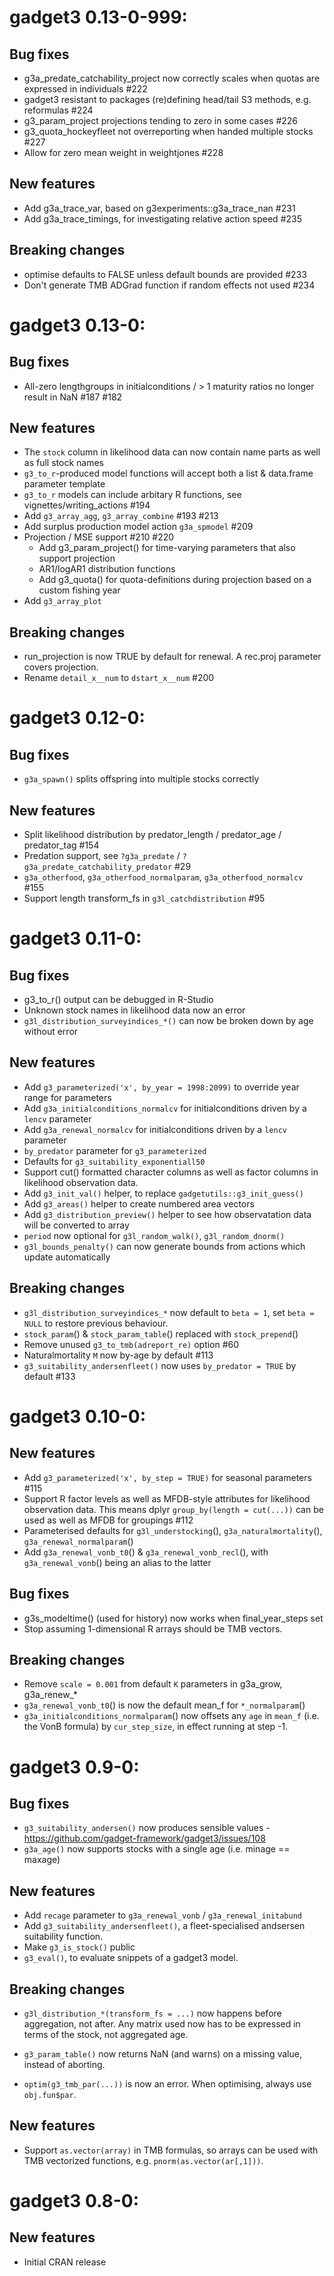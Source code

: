 # gadget3 0.13-0-999:

## Bug fixes
* g3a_predate_catchability_project now correctly scales when quotas are expressed in individuals #222
* gadget3 resistant to packages (re)defining head/tail S3 methods, e.g. reformulas #224
* g3_param_project projections tending to zero in some cases #226
* g3_quota_hockeyfleet not overreporting when handed multiple stocks #227
* Allow for zero mean weight in weightjones #228 

## New features
* Add g3a_trace_var, based on g3experiments::g3a_trace_nan #231
* Add g3a_trace_timings, for investigating relative action speed #235 

## Breaking changes
* optimise defaults to FALSE unless default bounds are provided #233
* Don't generate TMB ADGrad function if random effects not used #234 

# gadget3 0.13-0:

## Bug fixes
* All-zero lengthgroups in initialconditions / > 1 maturity ratios no longer result in NaN #187 #182

## New features
* The `stock` column in likelihood data can now contain name parts as well as full stock names
* `g3_to_r`-produced model functions will accept both a list & data.frame parameter template
* `g3_to_r` models can include arbitary R functions, see vignettes/writing_actions #194
* Add `g3_array_agg`, `g3_array_combine` #193 #213
* Add surplus production model action `g3a_spmodel` #209
* Projection / MSE support #210 #220
  * Add g3_param_project() for time-varying parameters that also support projection
  * AR1/logAR1 distribution functions
  * Add g3_quota() for quota-definitions during projection based on a custom fishing year
* Add `g3_array_plot`

## Breaking changes
* run_projection is now TRUE by default for renewal. A rec.proj parameter covers projection.
* Rename ``detail_x__num`` to ``dstart_x__num`` #200

# gadget3 0.12-0:

## Bug fixes
* ``g3a_spawn()`` splits offspring into multiple stocks correctly

## New features
* Split likelihood distribution by predator_length / predator_age / predator_tag #154
* Predation support, see ``?g3a_predate`` / ``?g3a_predate_catchability_predator`` #29
* ``g3a_otherfood``, ``g3a_otherfood_normalparam``, ``g3a_otherfood_normalcv`` #155
* Support length transform_fs in ``g3l_catchdistribution`` #95

# gadget3 0.11-0:

## Bug fixes
* g3_to_r() output can be debugged in R-Studio
* Unknown stock names in likelihood data now an error
* ``g3l_distribution_surveyindices_*()`` can now be broken down by age without error

## New features
* Add ``g3_parameterized('x', by_year = 1998:2099)`` to override year range for parameters
* Add ``g3a_initialconditions_normalcv`` for initialconditions driven by a ``lencv`` parameter
* Add ``g3a_renewal_normalcv`` for initialconditions driven by a ``lencv`` parameter
* ``by_predator`` parameter for ``g3_parameterized``
* Defaults for ``g3_suitability_exponentiall50``
* Support cut() formatted character columns as well as factor columns in likelihood observation data.
* Add ``g3_init_val()`` helper, to replace ``gadgetutils::g3_init_guess()``
* Add ``g3_areas()`` helper to create numbered area vectors
* Add ``g3_distribution_preview()`` helper to see how observatation data will be converted to array
* ``period`` now optional for ``g3l_random_walk()``, ``g3l_random_dnorm()``
* ``g3l_bounds_penalty()`` can now generate bounds from actions which update automatically

## Breaking changes

* ``g3l_distribution_surveyindices_*`` now default to ``beta = 1``, set ``beta = NULL`` to restore previous behaviour.
* ``stock_param``() & ``stock_param_table``() replaced with ``stock_prepend``()
* Remove unused ``g3_to_tmb(adreport_re)`` option #60
* Naturalmortality ``M`` now by-age by default #113
* ``g3_suitability_andersenfleet()`` now uses ``by_predator = TRUE`` by default #133

# gadget3 0.10-0:

## New features

* Add ``g3_parameterized('x', by_step = TRUE)`` for seasonal parameters #115
* Support R factor levels as well as MFDB-style attributes for likelihood observation data.
  This means dplyr ``group_by(length = cut(...))`` can be used as well as MFDB for groupings #112
* Parameterised defaults for ``g3l_understocking``(), ``g3a_naturalmortality``(), ``g3a_renewal_normalparam``()
* Add ``g3a_renewal_vonb_t0``() & ``g3a_renewal_vonb_recl``(), with ``g3a_renewal_vonb``() being an alias to the latter

## Bug fixes

* g3s_modeltime() (used for history) now works when final_year_steps set
* Stop assuming 1-dimensional R arrays should be TMB vectors.

## Breaking changes

* Remove ``scale = 0.001`` from default ``K`` parameters in g3a_grow, g3a_renew_*
* ``g3a_renewal_vonb_t0``() is now the default mean_f for ``*_normalparam``()
* ``g3a_initialconditions_normalparam``() now offsets any ``age`` in ``mean_f`` (i.e. the VonB formula) by ``cur_step_size``,
  in effect running at step -1.

# gadget3 0.9-0:

## Bug fixes

* ``g3_suitability_andersen()`` now produces sensible values - https://github.com/gadget-framework/gadget3/issues/108
* ``g3a_age()`` now supports stocks with a single age (i.e. minage == maxage)

## New features

* Add ``recage`` parameter to ``g3a_renewal_vonb`` / ``g3a_renewal_initabund``
* Add ``g3_suitability_andersenfleet()``, a fleet-specialised andsersen suitability function.
* Make ``g3_is_stock()`` public
* ``g3_eval()``, to evaluate snippets of a gadget3 model.

## Breaking changes

* ``g3l_distribution_*(transform_fs = ...)`` now happens before aggregation, not after.
  Any matrix used now has to be expressed in terms of the stock, not aggregated age.

* ``g3_param_table()`` now returns NaN (and warns) on a missing value, instead of aborting.

* ``optim(g3_tmb_par(...))`` is now an error. When optimising, always use ``obj.fun$par``.

## New features

* Support ``as.vector(array)`` in TMB formulas, so arrays can be used with TMB vectorized functions, e.g. ``pnorm(as.vector(ar[,1]))``.

# gadget3 0.8-0:

## New features

* Initial CRAN release
